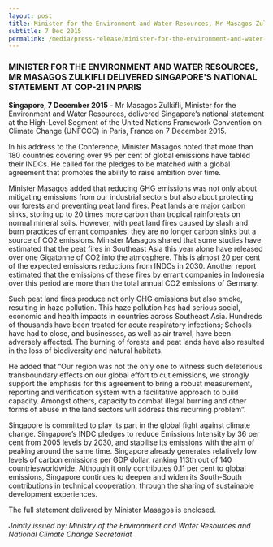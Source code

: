 ```yaml
---
layout: post
title: Minister for the Environment and Water Resources, Mr Masagos Zulkifli delivered Singapore's national statement at COP-21 in Paris
subtitle: 7 Dec 2015
permalink: /media/press-release/minister-for-the-environment-and-water-resources-mr-masagos-zulkifli-delivered-singapore's-national-statement-at-cop-21-in-paris
---
```


### MINISTER FOR THE ENVIRONMENT AND WATER RESOURCES, MR MASAGOS ZULKIFLI DELIVERED SINGAPORE'S NATIONAL STATEMENT AT COP-21 IN PARIS


**Singapore, 7 December 2015** - Mr Masagos Zulkifli, Minister for the Environment and Water Resources, delivered Singapore’s national statement at the High-Level Segment of the United Nations Framework Convention on Climate Change (UNFCCC) in Paris, France on 7 December 2015.

In his address to the Conference, Minister Masagos noted that more than 180 countries covering over 95 per cent of global emissions have tabled their INDCs. He called for the pledges to be matched with a global agreement that promotes the ability to raise ambition over time.

Minister Masagos added that reducing GHG emissions was not only about mitigating emissions from our industrial sectors but also about protecting our forests and preventing peat land fires.  Peat lands are major carbon sinks, storing up to 20 times more carbon than tropical rainforests on normal mineral soils. However, with peat land fires caused by slash and burn practices of errant companies, they are no longer carbon sinks but a source of CO2 emissions. Minister Masagos shared that some studies have estimated that the peat fires in Southeast Asia this year alone have released over one Gigatonne of CO2 into the atmosphere. This is almost 20 per cent of the expected emissions reductions from INDCs in 2030. Another report estimated that the emissions of these fires by errant companies in Indonesia over this period are more than the total annual CO2 emissions of Germany. 

Such peat land fires produce not only GHG emissions but also smoke, resulting in haze pollution. This haze pollution has had serious social, economic and health impacts in countries across Southeast Asia. Hundreds of thousands have been treated for acute respiratory infections; Schools have had to close, and businesses, as well as air travel, have been adversely affected. The burning of forests and peat lands have also resulted in the loss of biodiversity and natural habitats.

He added that “Our region was not the only one to witness such deleterious transboundary effects on our global effort to cut emissions, we strongly support the emphasis for this agreement to bring a robust measurement, reporting and verification system with a facilitative approach to build capacity. Amongst others, capacity to combat illegal burning and other forms of abuse in the land sectors will address this recurring problem”.

Singapore is committed to play its part in the global fight against climate change. Singapore’s INDC pledges to reduce Emissions Intensity by 36 per cent from 2005 levels by 2030, and stabilise its emissions with the aim of peaking around the same time. Singapore already generates relatively low levels of carbon emissions per GDP dollar, ranking 113th out of 140 countriesworldwide.  Although it only contributes 0.11 per cent to global emissions, Singapore continues to deepen and widen its South-South contributions in technical cooperation, through the sharing of sustainable development experiences.

The full statement delivered by Minister Masagos is enclosed. 

*Jointly issued by: Ministry of the Environment and Water Resources and National Climate Change Secretariat*